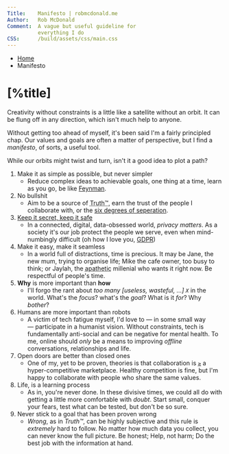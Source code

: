 ```yaml
---
Title:    Manifesto | robmcdonald.me  
Author:   Rob McDonald  
Comment:  A vague but useful guideline for
          everything I do
CSS:      /build/assets/css/main.css
---
```


<!-- See also: research/manifesto.md -->

<nav class="gl-Nav">

- [Home](/)
- Manifesto

</nav>

# [%title]

Creativity without constraints is a little like a satellite without an orbit. It can be flung off in any direction, which isn't much help to anyone.

Without getting too ahead of myself, it's been said I'm a fairly principled chap. Our values and goals are often a matter of perspective, but I find a <i>manifesto</i>, of sorts, a useful tool.

While our orbits might twist and turn, isn't it a good idea to plot a path?



1. Make it as simple as possible, but never simpler
    - Reduce complex ideas to achievable goals, one thing at a time, learn as you go, be like [Feynman](http://www.feynman.com).
2. No bullshit
    - Aim to be a source of <abbr title="What is reality? In this case let's call Truth™ the knowledge of the facts at hand">Truth™</abbr>, earn the trust of the people I collaborate with, or the [six degrees of seperation](https://en.wikipedia.org/wiki/Six_degrees_of_separation).
3. [Keep it secret, keep it safe](#kiskis)
    - In a connected, digital, data-obsessed world, _privacy matters_. As a society it's our job protect the people we serve, even when mind-numbingly difficult (oh how I love you, [GDPR](https://ico.org.uk/for-organisations/guide-to-the-general-data-protection-regulation-gdpr/))
4. Make it easy, make it seamless
    - In a world full of distractions, time is precious. It may be Jane, the new mum, trying to organise life; Mike the cafe owner, too busy to think; or Jaylah, the <abbr title="this is a highly contentious statement, but you get the point">apathetic</abbr> millenial who wants it right now. Be respectful of people's time.
5. <b class="highlight highlight-underline">Why</b> is more important than <b class="highlight highlight-underline">how</b>
    - I'll forgo the rant about <i>too many [useless, wasteful, ...] `X`</i> in the world. What's the _focus_? what's the _goal_? What is it _for_? Why _bother_?
6. Humans are more important than robots
    - A victim of tech fatigue myself, I'd love to — in some small way — participate in a humanist vision. Without constraints, tech is fundamentally anti-social and can be negative for mental health. To me, online should _only_ be a means to improving _offline_ conversations, relationships and life.
7. Open doors are better than closed ones
    - One of my, yet to be proven, theories is that collaboration is <abbr title="Greater than or equal to">`≥`</abbr> a hyper-competitive marketplace. Healthy competition is fine, but I'm happy to collaborate with people who share the same values.
8. Life, is a learning process
    - As in, you're never done. In these divisive times, we could all do with getting a little more comfortable with _doubt_. Start small, conquer your fears, test what can be tested, but don't be so sure.
9. Never stick to a goal that has been proven wrong
    - _Wrong_, as in _Truth™_, can be highly subjective and this rule is _extremely_ hard to follow. No matter how much data you collect, you can never know the full picture. Be honest; Help, not harm; Do the best job with the information at hand.
